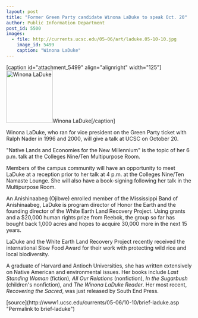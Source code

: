 ```yaml
---
layout: post
title: "Former Green Party candidate Winona LaDuke to speak Oct. 20"
author: Public Information Department
post_id: 5500
images:
  - file: http://currents.ucsc.edu/05-06/art/laduke.05-10-10.jpg
    image_id: 5499
    caption: "Winona LaDuke"
---
```


[caption id="attachment_5499" align="alignright" width="125"]<a href="http://localhost/mysite/wp-content/uploads/2005/10/laduke.05-10-10.jpg"><img class="size-full wp-image-5499" src="http://localhost/mysite/wp-content/uploads/2005/10/laduke.05-10-10.jpg" alt="Winona LaDuke" width="125" height="141" /></a>Winona LaDuke[/caption]
<a name="content" id="content"></a><br>
<p>
  Winona LaDuke, who ran for vice president on the Green Party ticket with Ralph Nader in 1996 and 2000, will give a talk at UCSC on October 20.
</p>
<p>
  "Native Lands and Economies for the New Millennium" is the topic of her 6 p.m. talk at the Colleges Nine/Ten Multipurpose Room.
</p>
<p>
  Members of the campus community will have an opportunity to meet LaDuke at a reception prior to her talk at 4 p.m. at the Colleges Nine/Ten Namaste Lounge. She will also have a book-signing following her talk in the Multipurpose Room.
</p>
<p>
  An Anishinaabeg (Ojibwe) enrolled member of the Mississippi Band of Anishinaabeg, LaDuke is program director of Honor the Earth and the founding director of the White Earth Land Recovery Project. Using grants and a $20,000 human rights prize from Reebok, the group so far has bought back 1,000 acres and hopes to acquire 30,000 more in the next 15 years.
</p>
<p>
  LaDuke and the White Earth Land Recovery Project recently received the international Slow Food Award for their work with protecting wild rice and local biodiversity.
</p>
<p>
  A graduate of Harvard and Antioch Universities, she has written extensively on Native American and environmental issues. Her books include <i>Last Standing Woman</i> (fiction), <i>All Our Relations</i> (nonfiction), <i>In the Sugarbush</i> (children's nonfiction), and <i>The Winona LaDuke Reader</i>. Her most recent, <i>Recovering the Sacred</i>, was just released by South End Press.
</p>
[source](http://www1.ucsc.edu/currents/05-06/10-10/brief-laduke.asp "Permalink to brief-laduke")
